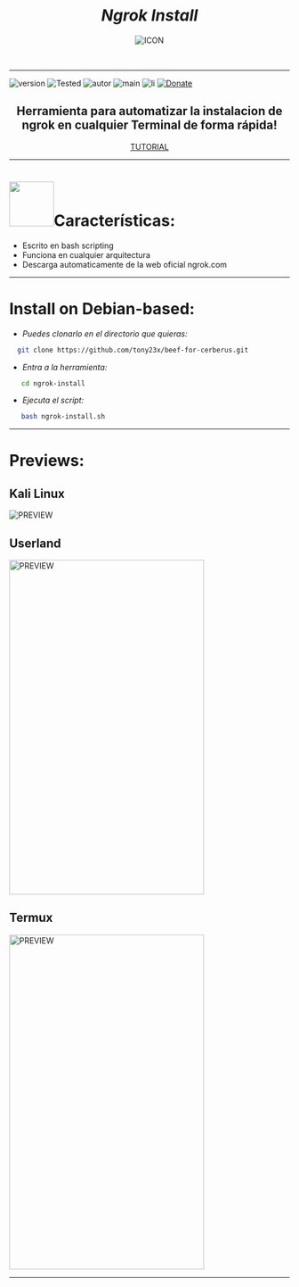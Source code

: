 <h1 align="center"> <i> Ngrok Install </i> </h1>
<p align="center"><img src="#" alt="ICON" align="center" border="0" width="auto" height="auto"></p>
<br><hr>

![version]
![Tested]
![autor]
![main]
![li]
[![Donate](https://img.shields.io/badge/Donate-PayPal-green.svg)](https://www.paypal.me/th3pr3d4t0r)

<h2 align="center"> Herramienta para automatizar la instalacion de ngrok en cualquier Terminal de forma rápida! </h3>

<p align="center">
  <a href="" align="center">TUTORIAL</a>
</p>

<hr>

<h1><img src="http://kauksu.com/games/skull.gif" width="80">Características:</h1>

 *  Escrito en bash scripting 
 *  Funciona en cualquier arquitectura 
 *  Descarga automaticamente de la web oficial ngrok.com

<hr>


# Install on Debian-based:

* _Puedes clonarlo en el directorio que quieras:_
 
```sh
  git clone https://github.com/tony23x/beef-for-cerberus.git
```

* _Entra a la herramienta:_
```sh
   cd ngrok-install
```
* _Ejecuta el script:_
```sh
   bash ngrok-install.sh
```
<hr>

# Previews:
## Kali Linux
<img src="" alt="PREVIEW"  align="center">

## Userland
<img src="" alt="PREVIEW" align="center" width="350px" height="600px">

## Termux
<img src="" alt="PREVIEW" align="center" width="350px" height="600px">

<hr>


<!-- MarkDown Links & Images -->
[version]: https://img.shields.io/badge/Version-BETA%3A%20V.2.0-orange
[tested]: https://img.shields.io/badge/Tested-Kali%20Linux%20%7C%20Parrot%20Sec%20%7C%20Arch%20Linux%20%7C%20ReadOS-blue
[autor]: https://img.shields.io/badge/Author-%40Th3__Pr3d4t0r-red
[main]: https://img.shields.io/badge/Maintainer-%40Kedap-yellow
[li]: https://img.shields.io/badge/license-MIT-blue.svg
